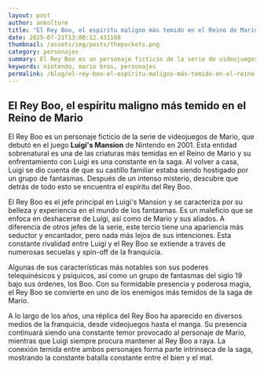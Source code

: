 ```yaml
--- 
layout: post 
author: ankolture 
title: "El Rey Boo, el espíritu maligno más temido en el Reino de Mario"
date: 2025-07-21T13:00:12.431188 
thumbnail: /assets/img/posts/thepockets.png
category: personajes 
summary: El Rey Boo es un personaje ficticio de la serie de videojuegos de Mario, que debutó en el juego **Luigi's Mansion** de Nintendo en 2001. Esta entidad...
keywords: nintendo, mario bros, personajes 
permalink: /blog/el-rey-boo-el-espíritu-maligno-más-temido-en-el-reino-de-mario/ 
--- 
```


## El Rey Boo, el espíritu maligno más temido en el Reino de Mario

El Rey Boo es un personaje ficticio de la serie de videojuegos de Mario, que debutó en el juego **Luigi's Mansion** de Nintendo en 2001. Esta entidad sobrenatural es una de las criaturas más temidas en el Reino de Mario y su enfrentamiento con Luigi es una constante en la saga. Al volver a casa, Luigi se dio cuenta de que su castillo familiar estaba siendo hostigado por un grupo de fantasmas. Después de un intenso misterio, descubre que detrás de todo esto se encuentra el espíritu del Rey Boo.

El Rey Boo es el jefe principal en Luigi's Mansion y se caracteriza por su belleza y experiencia en el mundo de los fantasmas. Es un maleficio que se enfoca en deshacerse de Luigi, así como de Mario y sus aliados. A diferencia de otros jefes de la serie, este tercio tiene una apariencia más seductor y encantador, pero nada más lejos de sus intenciones. Esta constante rivalidad entre Luigi y el Rey Boo se extiende a través de numerosas secuelas y spin-off de la franquicia.

Algunas de sus características más notables son sus poderes telequinésicos y psíquicos, así como un grupo de fantasmas del siglo 19 bajo sus órdenes, los Boo. Con su formidable presencia y poderosa magia, el Rey Boo se convierte en uno de los enemigos más temidos de la saga de Mario.

A lo largo de los años, una réplica del Rey Boo ha aparecido en diversos medios de la franquicia, desde videojuegos hasta el manga. Su presencia continuará siendo una constante temor provocado al personaje de Mario, mientras que Luigi siempre procura mantener al Rey Boo a raya. La conexión temida entre ambos personajes forma parte intrínseca de la saga, mostrando la constante batalla constante entre el bien y el mal.
